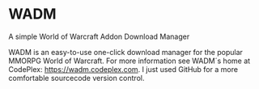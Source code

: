 # WADM
A simple World of Warcraft Addon Download Manager

WADM is an easy-to-use one-click download manager for the popular MMORPG World of Warcraft. For more information see WADM´s home at CodePlex: https://wadm.codeplex.com. I just used GitHub for a more comfortable sourcecode version control.
